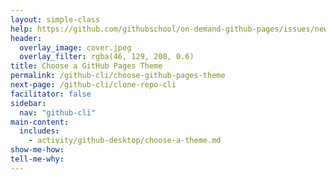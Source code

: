 ```yaml
---
layout: simple-class
help: https://github.com/githubschool/on-demand-github-pages/issues/new?title=I%20need%20help&body=Describe%20what%20you%20need%20help%20with%20here.&labels=Help%20Wanted
header:
  overlay_image: cover.jpeg
  overlay_filter: rgba(46, 129, 200, 0.6)
title: Choose a GitHub Pages Theme
permalink: /github-cli/choose-github-pages-theme
next-page: /github-cli/clone-repo-cli
facilitator: false
sidebar:
  nav: "github-cli"
main-content:
  includes:
    - activity/github-desktop/choose-a-theme.md
show-me-how:
tell-me-why:
---
```

